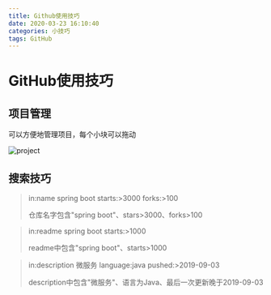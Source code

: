 ```yaml
---
title: Github使用技巧
date: 2020-03-23 16:10:40
categories: 小技巧
tags: GitHub
---
```


# GitHub使用技巧

## 项目管理

可以方便地管理项目，每个小块可以拖动

![project](https://i.loli.net/2020/03/23/JTiOXUkwu8fyvm2.png)

## 搜索技巧

> in:name spring boot starts:>3000 forks:>100
>
> 仓库名字包含"spring boot"、stars>3000、forks>100

> in:readme spring boot starts:>1000
>
> readme中包含"spring boot"、starts>1000

> in:description 微服务 language:java pushed:>2019-09-03
>
> description中包含"微服务"、语言为Java、最后一次更新晚于2019-09-03